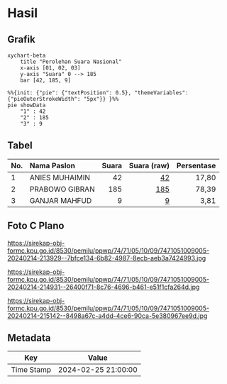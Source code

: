 # Hasil

## Grafik

```mermaid
xychart-beta
    title "Perolehan Suara Nasional"
    x-axis [01, 02, 03]
    y-axis "Suara" 0 --> 185
    bar [42, 185, 9]
```

```mermaid
%%{init: {"pie": {"textPosition": 0.5}, "themeVariables": {"pieOuterStrokeWidth": "5px"}} }%%
pie showData
    "1" : 42
    "2" : 185
    "3" : 9
```

## Tabel

| No. | Nama Paslon    | Suara | Suara (raw) | Persentase |
|:--- |:-------------- | -----:| -----------:| ----------:|
| 1   | ANIES MUHAIMIN | 42    | [42][p-1]   | 17,80      |
| 2   | PRABOWO GIBRAN | 185   | [185][p-2]  | 78,39      |
| 3   | GANJAR MAHFUD  | 9     | [9][p-3]    | 3,81       |


[p-1]: https://github.com/gigit-pemilu/pemilu-2024/blob/main/pilpres/hitung-suara/sub/74-sulawesi-tenggara/sub/71-kota-kendari/sub/05-kendari-barat/sub/1009-lahundape/sub/005-tps/sub/paslon-1.txt
[p-2]: https://github.com/gigit-pemilu/pemilu-2024/blob/main/pilpres/hitung-suara/sub/74-sulawesi-tenggara/sub/71-kota-kendari/sub/05-kendari-barat/sub/1009-lahundape/sub/005-tps/sub/paslon-2.txt
[p-3]: https://github.com/gigit-pemilu/pemilu-2024/blob/main/pilpres/hitung-suara/sub/74-sulawesi-tenggara/sub/71-kota-kendari/sub/05-kendari-barat/sub/1009-lahundape/sub/005-tps/sub/paslon-3.txt

## Foto C Plano

https://sirekap-obj-formc.kpu.go.id/8530/pemilu/ppwp/74/71/05/10/09/7471051009005-20240214-213929--7bfce134-6b82-4987-8ecb-aeb3a7424993.jpg

https://sirekap-obj-formc.kpu.go.id/8530/pemilu/ppwp/74/71/05/10/09/7471051009005-20240214-214931--26400f71-8c76-4696-b461-e51f1cfa264d.jpg

https://sirekap-obj-formc.kpu.go.id/8530/pemilu/ppwp/74/71/05/10/09/7471051009005-20240214-215142--8498a67c-a4dd-4ce6-90ca-5e380967ee9d.jpg


## Metadata

| Key        | Value               |
| ---------- | ------------------- |
| Time Stamp | 2024-02-25 21:00:00 |



